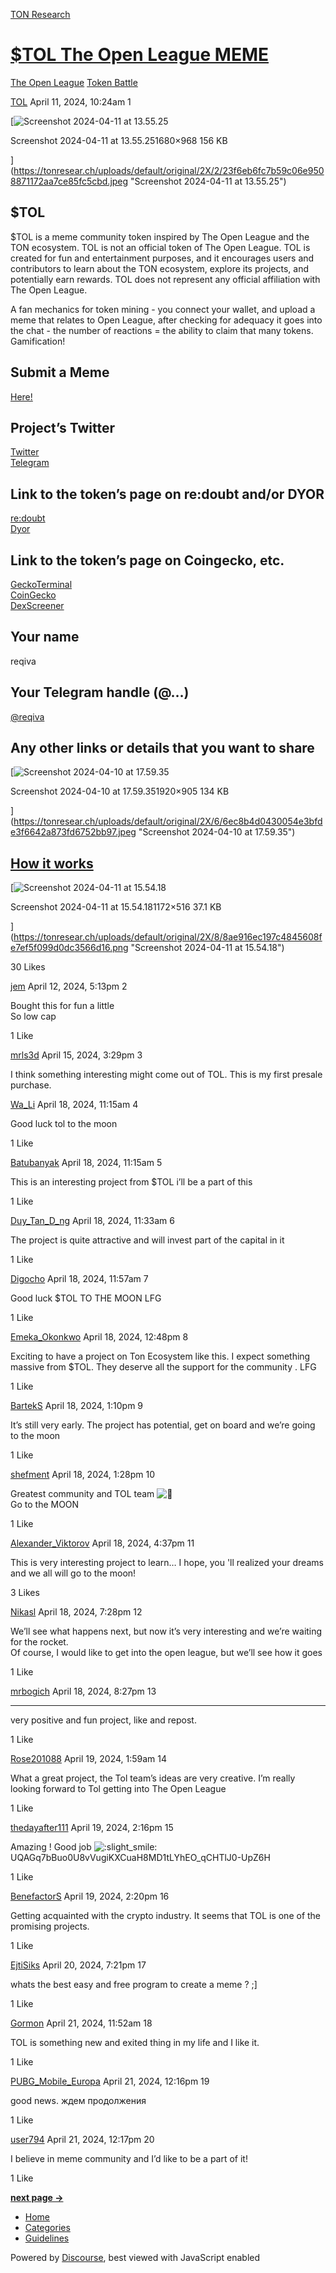 [TON Research](/)

# [$TOL The Open League MEME](/t/tol-the-open-league-meme/10750)

[The Open League](/c/the-open-league/token-leaderboard/57)  [Token Battle](/c/the-open-league/token-leaderboard/57) 

    

[TOL](https://tonresear.ch/u/TOL)   April 11, 2024, 10:24am  1

[![Screenshot 2024-04-11 at 13.55.25](https://tonresear.ch/uploads/default/optimized/2X/2/23f6eb6fc7b59c06e9508871172aa7ce85fc5cbd_2_690x397.jpeg)

Screenshot 2024-04-11 at 13.55.251680×968 156 KB

](https://tonresear.ch/uploads/default/original/2X/2/23f6eb6fc7b59c06e9508871172aa7ce85fc5cbd.jpeg "Screenshot 2024-04-11 at 13.55.25")

## [](#tol-1)$TOL

$TOL is a meme community token inspired by The Open League and the TON ecosystem. TOL is not an official token of The Open League. TOL is created for fun and entertainment purposes, and it encourages users and contributors to learn about the TON ecosystem, explore its projects, and potentially earn rewards. TOL does not represent any official affiliation with The Open League.

A fan mechanics for token mining - you connect your wallet, and upload a meme that relates to Open League, after checking for adequacy it goes into the chat - the number of reactions = the ability to claim that many tokens. Gamification!

## [](#submit-a-meme-2)Submit a Meme

[Here!](https://www.tolcoin.xyz/)

## [](#projects-twitter-3)Project’s Twitter

[Twitter](https://t.me/tolmeme)  
[Telegram](https://t.me/tolmeme)

## [](#link-to-the-tokens-page-on-redoubt-andor-dyor-4)Link to the token’s page on re:doubt and/or DYOR

[re:doubt](https://beta.redoubt.online/jetton/EQCOKRrOezeZfCgkKHO-PBnheexXjrFHZS-eRO5D_8h5YM5N)  
[Dyor](https://dyor.io/token/EQCOKRrOezeZfCgkKHO-PBnheexXjrFHZS-eRO5D_8h5YM5N)

## [](#link-to-the-tokens-page-on-coingecko-etc-5)Link to the token’s page on Coingecko, etc.

[GeckoTerminal](https://www.geckoterminal.com/ton/pools/EQCBwglxhJgTue5tMPX4KE0O1it4dNjD_f53WM8asjgMiSYx)  
[CoinGecko](https://www.coingecko.com/en/coins/the-open-league-meme)  
[DexScreener](https://dexscreener.com/ton/eqdgj5uhpoqrxxlnsiwldq-okhdk1jegf4abi7ubsf0qbsne)

## [](#your-name-6)Your name

reqiva

## [](#your-telegram-handle-7)Your Telegram handle (@…)

[@reqiva](/u/reqiva)

## [](#any-other-links-or-details-that-you-want-to-share-8)Any other links or details that you want to share

[![Screenshot 2024-04-10 at 17.59.35](https://tonresear.ch/uploads/default/optimized/2X/6/6ec8b4d0430054e3bfde3f6642a873fd6752bb97_2_690x325.jpeg)

Screenshot 2024-04-10 at 17.59.351920×905 134 KB

](https://tonresear.ch/uploads/default/original/2X/6/6ec8b4d0430054e3bfde3f6642a873fd6752bb97.jpeg "Screenshot 2024-04-10 at 17.59.35")

## [](#how-it-workshttpswwwtolcoinxyzmeme2earn-9)[How it works](https://www.tolcoin.xyz/meme2earn)

[![Screenshot 2024-04-11 at 15.54.18](https://tonresear.ch/uploads/default/optimized/2X/8/8ae916ec197c4845608fe7ef5f099d0dc3566d16_2_690x303.png)

Screenshot 2024-04-11 at 15.54.181172×516 37.1 KB

](https://tonresear.ch/uploads/default/original/2X/8/8ae916ec197c4845608fe7ef5f099d0dc3566d16.png "Screenshot 2024-04-11 at 15.54.18")

  30 Likes

[jem](https://tonresear.ch/u/jem) April 12, 2024, 5:13pm  2

Bought this for fun a little  
So low cap

  1 Like

[mrls3d](https://tonresear.ch/u/mrls3d) April 15, 2024, 3:29pm  3

I think something interesting might come out of TOL. This is my first presale purchase.

 

[Wa\_Li](https://tonresear.ch/u/Wa_Li) April 18, 2024, 11:15am  4

Good luck tol to the moon

  1 Like

[Batubanyak](https://tonresear.ch/u/Batubanyak) April 18, 2024, 11:15am  5

This is an interesting project from $TOL i’ll be a part of this

  1 Like

[Duy\_Tan\_D\_ng](https://tonresear.ch/u/Duy_Tan_D_ng) April 18, 2024, 11:33am  6

The project is quite attractive and will invest part of the capital in it

  1 Like

[Digocho](https://tonresear.ch/u/Digocho) April 18, 2024, 11:57am  7

Good luck $TOL TO THE MOON LFG

  1 Like

[Emeka\_Okonkwo](https://tonresear.ch/u/Emeka_Okonkwo) April 18, 2024, 12:48pm  8

Exciting to have a project on Ton Ecosystem like this. I expect something massive from $TOL. They deserve all the support for the community . LFG

  1 Like

[BartekS](https://tonresear.ch/u/BartekS) April 18, 2024, 1:10pm  9

It’s still very early. The project has potential, get on board and we’re going to the moon

  1 Like

[shefment](https://tonresear.ch/u/shefment) April 18, 2024, 1:28pm  10

Greatest community and TOL team ![:star_struck:](https://tonresear.ch/images/emoji/twitter/star_struck.png?v=12 ":star_struck:")  
Go to the MOON

  1 Like

[Alexander\_Viktorov](https://tonresear.ch/u/Alexander_Viktorov) April 18, 2024, 4:37pm  11

This is very interesting project to learn… I hope, you 'll realized your dreams and we all will go to the moon!

  3 Likes

[Nikasl](https://tonresear.ch/u/Nikasl) April 18, 2024, 7:28pm  12

We’ll see what happens next, but now it’s very interesting and we’re waiting for the rocket.  
Of course, I would like to get into the open league, but we’ll see how it goes

  1 Like

[mrbogich](https://tonresear.ch/u/mrbogich) April 18, 2024, 8:27pm  13

* * *

very positive and fun project, like and repost.

  1 Like

[Rose201088](https://tonresear.ch/u/Rose201088) April 19, 2024, 1:59am  14

What a great project, the Tol team’s ideas are very creative. I’m really looking forward to Tol getting into The Open League

  1 Like

[thedayafter111](https://tonresear.ch/u/thedayafter111) April 19, 2024, 2:16pm  15

Amazing ! Good job ![:slight_smile:](https://tonresear.ch/images/emoji/twitter/slight_smile.png?v=12 ":slight_smile:")  
UQAGq7bBuo0U8vVugiKXCuaH8MD1tLYhEO\_qCHTlJ0-UpZ6H

  1 Like

[BenefactorS](https://tonresear.ch/u/BenefactorS) April 19, 2024, 2:20pm  16

Getting acquainted with the crypto industry. It seems that TOL is one of the promising projects.

  1 Like

[EjtiSiks](https://tonresear.ch/u/EjtiSiks) April 20, 2024, 7:21pm  17

whats the best easy and free program to create a meme ? ;\]

  1 Like

[Gormon](https://tonresear.ch/u/Gormon) April 21, 2024, 11:52am  18

TOL is something new and exited thing in my life and I like it.

  1 Like

[PUBG\_Mobile\_Europa](https://tonresear.ch/u/PUBG_Mobile_Europa) April 21, 2024, 12:16pm  19

good news. ждем продолжения

  1 Like

[user794](https://tonresear.ch/u/user794) April 21, 2024, 12:17pm  20

I believe in meme community and I’d like to be a part of it!

  1 Like

**[next page →](/t/tol-the-open-league-meme/10750?page=2)**

*   [Home](/)
*   [Categories](/categories)
*   [Guidelines](/guidelines)

Powered by [Discourse](https://www.discourse.org), best viewed with JavaScript enabled